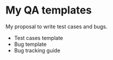 # My QA templates
My proposal to write test cases and bugs. 

- Test cases template
- Bug template
- Bug tracking guide
